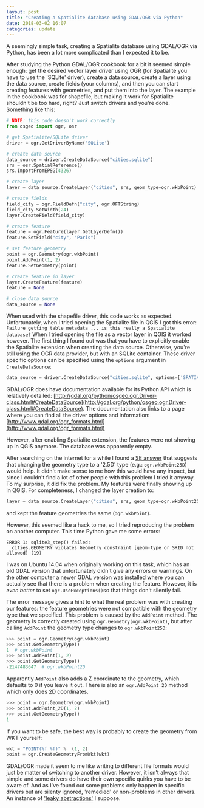 ```yaml
---
layout: post
title: "Creating a Spatialite database using GDAL/OGR via Python"
date: 2018-03-02 16:07
categories: update
---
```


A seemingly simple task, creating a Spatialite database using GDAL/OGR via
Python, has been a lot more complicated than I expected it to be.

After studying the Python GDAL/OGR cookbook for a bit it seemed simple enough:
get the desired vector layer driver using OGR (for Spatialite you have to use
the 'SQLite' driver), create a data source, create a layer using the data
source, create fields (your columns), and then you can start creating features
with geometries, and put them into the layer. The example in the cookbook was
for shapefile, but making it work for Spatialite shouldn't be too hard, right?
Just switch drivers and you're done. Something like this:

```python
# NOTE: this code doesn't work correctly
from osgeo import ogr, osr

# get Spatialite/SQLite driver
driver = ogr.GetDriverByName('SQLite')

# create data source
data_source = driver.CreateDataSource("cities.sqlite")
srs = osr.SpatialReference()
srs.ImportFromEPSG(4326)

# create layer
layer = data_source.CreateLayer("cities", srs, geom_type=ogr.wkbPoint)

# create fields
field_city = ogr.FieldDefn("city", ogr.OFTString)
field_city.SetWidth(24)
layer.CreateField(field_city)

# create feature
feature = ogr.Feature(layer.GetLayerDefn())
feature.SetField("city", "Paris")

# set feature geometry
point = ogr.Geometry(ogr.wkbPoint)
point.AddPoint(1, 2)
feature.SetGeometry(point)

# create feature in layer
layer.CreateFeature(feature)
feature = None

# close data source
data_source = None
```

When used with the shapefile driver, this code works as expected.
Unfortunately, when I tried opening the Spatialite file in QGIS I got this
error: `Failure getting table metadata ... is this really a Spatialite database?`
When I tried opening the file as a vector layer in QGIS it worked however.
The first thing I found out was that you have to explicitly enable the Spatialite
extension when creating the data source. Otherwise, you're still using the
OGR data provider, but with an SQLite container. These driver specific options
can be specified using the `options` argument in `CreateDataSource`:

```python
data_source = driver.CreateDataSource("cities.sqlite", options=['SPATIALITE=YES'])
```

GDAL/OGR does have documentation available for its Python API which is
relatively detailed: [http://gdal.org/python/osgeo.ogr.Driver-class.html#CreateDataSource](http://gdal.org/python/osgeo.ogr.Driver-class.html#CreateDataSource).
The documentation also links to a page where you can find all the driver
options and information: [http://www.gdal.org/ogr_formats.html](http://www.gdal.org/ogr_formats.html)

However, after enabling Spatialite extension, the features were not showing up
in QGIS anymore. The database was apparently empty.

After searching on the internet for a while I found a [SE answer](https://gis.stackexchange.com/questions/97311/no-viewable-feature-when-creating-line-with-ogr-in-python)
that suggests that changing the geometry type to a '2.5D' type (e.g.:
`ogr.wkbPoint25D`) would help. It didn't make sense to me how this would have
any impact, but since I couldn't find a lot of other people with this problem I
tried it anyway. To my surprise, it did fix the problem. My features
were finally showing up in QGIS. For completeness, I changed the layer creation
to:

```python
layer = data_source.CreateLayer("cities", srs, geom_type=ogr.wkbPoint25D)
```

and kept the feature geometries the same (`ogr.wkbPoint`).

However, this seemed like a hack to me, so I tried reproducing the problem
on another computer. This time Python gave me some errors:

```
ERROR 1: sqlite3_step() failed:
  cities.GEOMETRY violates Geometry constraint [geom-type or SRID not allowed] (19)
```

I was on Ubuntu 14.04 when originally working on this task, which has an old
GDAL version that unfortunately didn't give any errors or warnings. On the
other computer a newer GDAL version was installed where you can actually see
that there is a problem when creating the feature. However, it is
*even better* to set `ogr.UseExceptions()`so that things don't silently fail.

The error message gives a hint to what the real problem was with creating our
features: the feature geometries were not compatible with the geometry type
that we specified. This problem is caused by the `AddPoint` method.
The geometry is correctly created using `ogr.Geometry(ogr.wkbPoint)`, but after
calling `AddPoint` the geometry type changes to `ogr.wkbPoint25D`:

```python
>>> point = ogr.Geometry(ogr.wkbPoint)
>>> point.GetGeometryType()
1  # ogr.wkbPoint
>>> point.AddPoint(1, 2)
>>> point.GetGeometryType()
-2147483647  # ogr.wkbPoint2D
```

Apparently `AddPoint` also adds a Z coordinate to the geometry, which defaults
to 0 if you leave it out. There is also an `ogr.AddPoint_2D` method which only
does 2D coordinates.

```python
>>> point = ogr.Geometry(ogr.wkbPoint)
>>> point.AddPoint_2D(1, 2)
>>> point.GetGeometryType()
1
```

If you want to be safe, the best way is probably to create the geometry from
WKT yourself:

```python
wkt = "POINT(%f %f)" %  (1, 2)
point = ogr.CreateGeometryFromWkt(wkt)
```

GDAL/OGR made it seem to me like writing to different file formats would just
be matter of switching to another driver. However, it isn't always that simple
and some drivers do have their own specific quirks you have to be aware of.
And as I've found out some problems only happen in specific drivers but are
silenty ignored, 'remedied' or non-problems in other drivers. An instance of
['leaky abstractions'](https://en.wikipedia.org/wiki/Leaky_abstraction) I
suppose.

